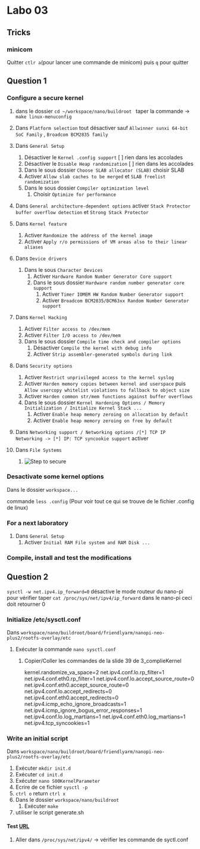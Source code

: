 # Labo 03

## Tricks 

### minicom

Quitter `ctlr a`(pour lancer une commande de minicom) puis `q` pour quitter 



## Question 1

### Configure a secure kernel  

1. dans le dossier `cd ~/workspace/nano/buildroot ` taper la commande -> `make linux-menuconfig` 

2. Dans `Platform selection` tout désactiver sauf `Allwinner sunxi 64-bit SoC Family` , `Broadcom BCM2835 family` 

3. Dans `General Setup` 

   1. Désactiver le `Kernel .config support` [ ] rien dans les accolades
   2. Désactiver le `Disable Heap randomization` [ ] rien dans les accolades
   3. Dans le sous dossier `Choose SLAB allocator (SLAB)` choisir SLAB
   4. Activer `Allow slab caches to be merged` et `SLAB freelist randomization` 
   5. Dans le sous dossier `Compiler optimization level`
      1. Choisir `Optimize for performance` 

4. Dans `General architecture-dependent options` activer `Stack Protector buffer overflow detection` et `Strong Stack Protector`

5. Dans `Kernel feature` 

   1. Activer `Randomize the address of the kernel image` 
   2. Activer `Apply r/o permissions of VM areas also to their linear aliases` 

6. Dans `Device drivers`

   1. Dans le sous `Character Devices` 
      1. Activer `Hardware Random Number Generator Core support`
      2. Dans le sous dossier `Hardware random number generator core support`
         1. Activer `Timer IOMEM HW Random Number Generator support `
         2. Activer `Broadcom BCM2835/BCM63xx Random Number Generator support  `

7. Dans `Kernel Hacking` 

   1. Activer `Filter access to /dev/mem`
   2. Activer `Filter I/O access to /dev/mem` 
   3. Dans le sous dossier `Compile time check and compiler options`
      1. Désactiver `Compile the kernel with debug info` 
      2. Activer `Strip assembler-generated symbols during link` 

8. Dans `Security options`

   1. Activer `Restrict unprivileged access to the kernel syslog` 
   2. Activer `Harden memory copies between kernel and userspace` puis `Allow usercopy whitelist violations to fallback to object size`
   3. Activer `Harden common str/mem functions against buffer overflows` 
   4. Dans le sous dossier `Kernel Hardening Options / Memory Initialization / Initialize Kernel Stack ...` 
      1. Activer `Enable heap memory zeroing on allocation by default  `
      2. Activer `Enable heap memory zeroing on free by default  `

9. Dans `Networking support / Networking options /[*] TCP IP Networking -> [*] IP: TCP syncookie support` activer 

10. Dans `File Systems` 

    1. ![Step to secure](C:\Users\quent\iCloudDrive\Documents\H_HES-SO\1er_semestre\MA_SeS\SeS_Laboratoires\Labo03_SecureKernel\StepSecure.PNG)

    

### Desactivate some kernel options  

Dans le dossier `workspace...`

commande `less .config` (Pour voir tout ce qui se trouve de le fichier .config de linux)

### For a next laboratory  

1. Dans `General Setup`
   1. Activer `Initial RAM File system and RAM Disk ...` 

### Compile, install and test the modifications  



## Question 2

`sysctl -w net.ipv4.ip_forward=0` désactive le mode routeur du nano-pi pour vérifier taper `cat /proc/sys/net/ipv4/ip_forward` dans le nano-pi ceci doit retourner 0

### Initialize /etc/sysctl.conf

Dans `workspace/nano/buildroot/board/friendlyarm/nanopi-neo-plus2/rootfs-overlay/etc` 

1. Exécuter la commande `nano sysctl.conf`

   1. Copier/Coller les commandes de la slide 39 de 3_complieKernel

      kernel.randomize_va_space=2
      net.ipv4.conf.lo.rp_filter=1
      net.ipv4.conf.eth0.rp_filter=1
      net.ipv4.conf.lo.accept_source_route=0
      net.ipv4.conf.eth0.accept_source_route=0
      net.ipv4.conf.lo.accept_redirects=0
      net.ipv4.conf.eth0.accept_redirects=0
      net.ipv4.icmp_echo_ignore_broadcasts=1
      net.ipv4.icmp_ignore_bogus_error_responses=1
      net.ipv4.conf.lo.log_martians=1
      net.ipv4.conf.eth0.log_martians=1
      net.ipv4.tcp_syncookies=1

### Write an initial script

Dans `workspace/nano/buildroot/board/friendlyarm/nanopi-neo-plus2/rootfs-overlay/etc`

1. Exécuter `mkdir init.d`
2. Exécuter `cd init.d`
3. Exécuter `nano S00KernelParameter`
4. Ecrire de ce fichier `sysctl -p`
5. `ctrl o` return `ctrl x`
6. Dans le dossier `workspace/nano/buildroot` 
   1. Exécuter `make`
7. utiliser le script generate.sh

#### Test [URL](https://linuxconfig.org/how-to-turn-on-off-ip-forwarding-in-linux)

1. Aller dans `/proc/sys/net/ipv4/` -> vérifier les commande de syctl.conf 
